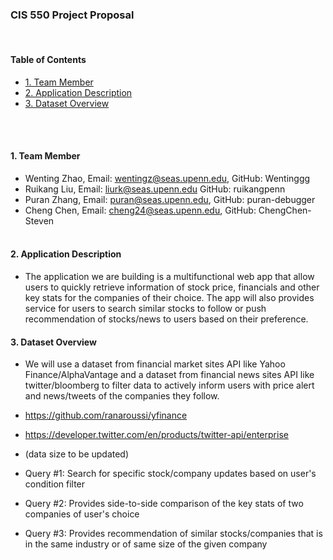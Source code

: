### CIS 550 Project Proposal
<br>


#### __Table of Contents__

- [1. Team Member](#1-team-member)
- [2. Application Description](#2-application-description)
- [3. Dataset Overview](#3-dataset-overview)


<br><br>




#### 1. Team Member

* Wenting Zhao, Email: wentingz@seas.upenn.edu, GitHub: Wentinggg  <br>
* Ruikang Liu, Email: liurk@seas.upenn.edu  GitHub: ruikangpenn  <br>
* Puran Zhang, Email: puran@seas.upenn.edu, GitHub: puran-debugger  <br>
* Cheng Chen, Email: cheng24@seas.upenn.edu, GitHub: ChengChen-Steven  <br><br>

#### 2. Application Description
* The application we are building is a multifunctional web app that allow users to quickly retrieve information of stock price, financials and other key stats for the companies of their choice. The app will also provides service for users to search similar stocks to follow or push recommendation of stocks/news to users based on their preference.


#### 3. Dataset Overview
* We will use a dataset from financial market sites API like Yahoo Finance/AlphaVantage and a dataset from financial news sites API like twitter/bloomberg to filter data to actively inform users with price alert and news/tweets of the companies they follow.

* https://github.com/ranaroussi/yfinance
* https://developer.twitter.com/en/products/twitter-api/enterprise

* (data size to be updated)

* Query #1: Search for specific stock/company updates based on user's condition filter
* Query #2: Provides side-to-side comparison of the key stats of two companies of user's choice
* Query #3: Provides recommendation of similar stocks/companies that is in the same industry or of same size of the given company


